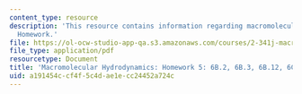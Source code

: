 ```yaml
---
content_type: resource
description: 'This resource contains information regarding macromolecular hydrodynamics:
  Homework.'
file: https://ol-ocw-studio-app-qa.s3.amazonaws.com/courses/2-341j-macromolecular-hydrodynamics-spring-2016/a191454ccf4f5c4dae1ecc24452a724c_MIT2_341JS16_Hw5_Soln.pdf
file_type: application/pdf
resourcetype: Document
title: 'Macromolecular Hydrodynamics: Homework 5: 6B.2, 6B.3, 6B.12, 6C.1'
uid: a191454c-cf4f-5c4d-ae1e-cc24452a724c
---
```

